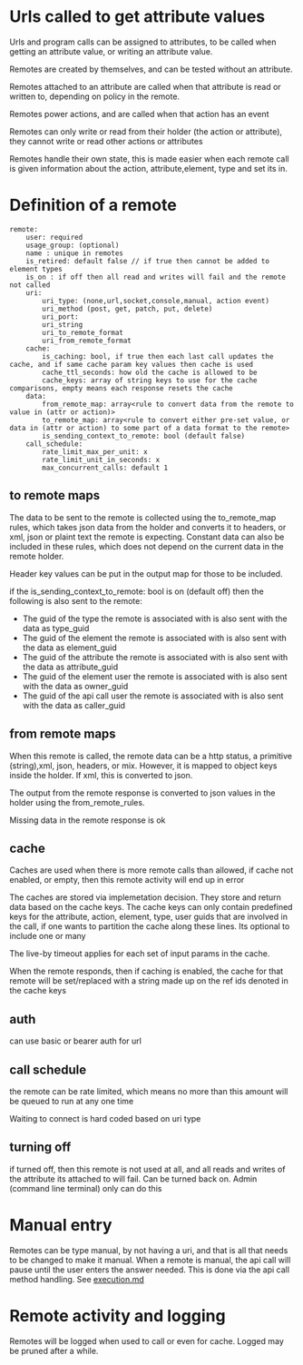 # Urls called to get attribute values

Urls and program calls can be assigned to attributes, to be called when getting an attribute value, or writing an attribute value.

Remotes are created by themselves, and can be tested without an attribute.

Remotes attached to an attribute are called when that attribute is read or written to, depending on policy in the remote.

Remotes power actions, and are called when that action has an event

Remotes can only write or read from their holder (the action or attribute), they cannot write or read other actions or attributes

Remotes handle their own state, this is made easier when each remote call is given information about the action, attribute,element, type and set its in.

# Definition of a remote

    remote:
        user: required
        usage_group: (optional)
        name : unique in remotes
        is_retired: default false // if true then cannot be added to element types
        is_on : if off then all read and writes will fail and the remote not called
        uri:
            uri_type: (none,url,socket,console,manual, action event)
            uri_method (post, get, patch, put, delete)
            uri_port:
            uri_string 
            uri_to_remote_format
            uri_from_remote_format
        cache:
            is_caching: bool, if true then each last call updates the cache, and if same cache param key values then cache is used
            cache_ttl_seconds: how old the cache is allowed to be
            cache_keys: array of string keys to use for the cache comparisons, empty means each response resets the cache
        data:
            from_remote_map: array<rule to convert data from the remote to value in (attr or action)>
            to_remote_map: array<rule to convert either pre-set value, or data in (attr or action) to some part of a data format to the remote>
            is_sending_context_to_remote: bool (default false)
        call_schedule:
            rate_limit_max_per_unit: x
            rate_limit_unit_in_seconds: x
            max_concurrent_calls: default 1
        



## to remote maps

The data to be sent to the remote is collected using the to_remote_map rules, which takes json data from the holder 
and converts it to headers, or xml, json or plaint text the remote is expecting. 
Constant data can also be included in these rules, which does not depend on the current data in the remote holder.

Header key values can be put in the output map for those to be included.


if the is_sending_context_to_remote: bool is on (default off)
then the following is also sent to the remote:
* The guid of the type the remote is associated with is also sent with the data as type_guid
* The guid of the element the remote is associated with is also sent with the data as element_guid
* The guid of the attribute the remote is associated with is also sent with the data as attribute_guid
* The guid of the element user the remote is associated with is also sent with the data as owner_guid
* The guid of the api call user the remote is associated with is also sent with the data as caller_guid

## from remote maps

When this remote is called, the remote data can be a http status, a primitive (string),xml, json, headers, or mix.
However, it is mapped to object keys inside the holder. If xml, this is converted to json.

The output from the remote response is converted to json values in the holder using the from_remote_rules.

Missing data in the remote response is ok 


## cache

Caches are used when there is more remote calls than allowed, if cache not enabled, or empty,
then this remote activity will end up in error


The caches are stored via implemetation decision. They store and return data based on the cache keys.
The cache keys can only contain predefined keys for the attribute, action, element, type, user  guids that are involved in the call,
if one wants to partition the cache along these lines. Its optional to include one or many

The live-by timeout applies for each set of input params in the cache.

When the remote responds, then if caching is enabled, the cache for that remote will be set/replaced
with a string made up on the ref ids denoted in the cache keys


## auth
can use basic or bearer auth for url

## call schedule
the remote can be rate limited, which means no more than this amount will be queued to run at any one time

Waiting to connect is hard coded based on uri type

## turning off
if turned off, then this remote is not used at all, and all reads and writes of the attribute its attached to will fail.
Can be turned back on.
Admin (command line terminal) only can do this

# Manual entry 

Remotes can be type manual, by not having a uri, and that is all that needs to be changed to make it manual.
When a remote is manual, the api call will pause until the user enters the answer needed.
This is done via the api call method handling. See  [execution.md](../core-api-general/execution.md)

# Remote activity and logging

Remotes will be logged when used to call or even for cache. Logged may be pruned after a while.

